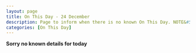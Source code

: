 ```yaml
---
layout: page
title: On This Day - 24 December
description: Page to inform when there is no known On This Day. NOTE&#58; There may still be comments.
categories: [On This Day]
---
```


**Sorry no known details for today**

